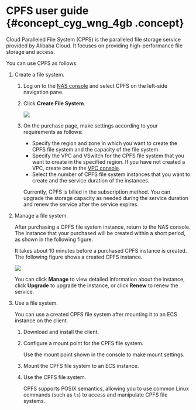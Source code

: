 # CPFS user guide {#concept_cyg_wng_4gb .concept}

Cloud Paralleled File System \(CPFS\) is the paralleled file storage service provided by Alibaba Cloud. It focuses on providing high-performance file storage and access.

You can use CPFS as follows:

1.  Create a file system.
    1.  Log on to the [NAS console](https://nas.console.aliyun.com/) and select CPFS on the left-side navigation pane.
    2.  Click **Create File System**.

        ![](http://static-aliyun-doc.oss-cn-hangzhou.aliyuncs.com/assets/img/119749/155237308738079_en-US.png)

    3.  On the purchase page, make settings according to your requirements as follows:

        -   Specify the region and zone in which you want to create the CPFS file system and the capacity of the file system
        -   Specify the VPC and VSwitch for the CPFS file system that you want to create in the specified region. If you have not created a VPC, create one in the [VPC console](https://vpc.console.aliyun.com/).
        -   Select the number of CPFS file system instances that you want to create and the service duration of the instances.

        Currently, CPFS is billed in the subscription method. You can upgrade the storage capacity as needed during the service duration and renew the service after the service expires.

2.  Manage a file system.

    After purchasing a CPFS file system instance, return to the NAS console. The instance that your purchased will be created within a short period, as shown in the following figure.

    It takes about 10 minutes before a purchased CPFS instance is created. The following figure shows a created CPFS instance.

    ![](http://static-aliyun-doc.oss-cn-hangzhou.aliyuncs.com/assets/img/119749/155237308738079_en-US.png)

    You can click **Manage** to view detailed information about the instance, click **Upgrade** to upgrade the instance, or click **Renew** to renew the service.

3.  Use a file system.

    You can use a created CPFS file system after mounting it to an ECS instance on the client.

    1.  Download and install the client.
    2.  Configure a mount point for the CPFS file system.

        Use the mount point shown in the console to make mount settings.

    3.  Mount the CPFS file system to an ECS instance.
    4.  Use the CPFS file system.

        CPFS supports POSIX semantics, allowing you to use common Linux commands \(such as `ls`\) to access and manipulate CPFS file systems.


